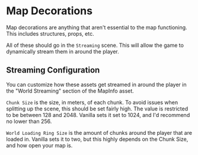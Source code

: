 # Map Decorations

Map decorations are anything that aren't essential to the map functioning.
This includes structures, props, etc.

All of these should go in the `Streaming` scene.
This will allow the game to dynamically stream them in around the player.

## Streaming Configuration

You can customize how these assets get streamed in around the player in the "World Streaming" section of the MapInfo asset.

`Chunk Size` is the size, in meters, of each chunk.
To avoid issues when splitting up the scene, this should be set fairly high.
The value is restricted to be between 128 and 2048.
Vanilla sets it set to 1024, and I'd recommend no lower than 256.

`World Loading Ring Size` is the amount of chunks around the player that are loaded in.
Vanilla sets it to two, but this highly depends on the Chunk Size, and how open your map is.
